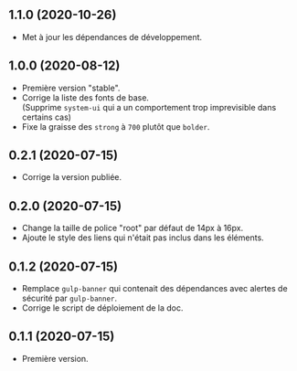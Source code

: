 ## 1.1.0 (2020-10-26)
- Met à jour les dépendances de développement.

## 1.0.0 (2020-08-12)
- Première version "stable".
- Corrige la liste des fonts de base.  
  (Supprime `system-ui` qui a un comportement trop imprevisible dans certains cas)
- Fixe la graisse des `strong` à `700` plutôt que `bolder`.

## 0.2.1 (2020-07-15)
- Corrige la version publiée.

## 0.2.0 (2020-07-15)
- Change la taille de police "root" par défaut de 14px à 16px.
- Ajoute le style des liens qui n'était pas inclus dans les éléments.

## 0.1.2 (2020-07-15)
- Remplace `gulp-banner` qui contenait des dépendances avec alertes de sécurité par `gulp-banner`.
- Corrige le script de déploiement de la doc.

## 0.1.1 (2020-07-15)
- Première version.
